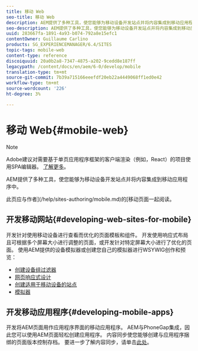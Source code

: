 ```yaml
---
title: 移动 Web
seo-title: 移动 Web
description: AEM提供了多种工具，使您能够为移动设备开发站点并将内容集成到移动应用程序中
seo-description: AEM提供了多种工具，使您能够为移动设备开发站点并将内容集成到移动应用程序中
uuid: 283667fa-1891-4a93-b074-792a8e15efc1
contentOwner: Guillaume Carlino
products: SG_EXPERIENCEMANAGER/6.4/SITES
topic-tags: mobile-web
content-type: reference
discoiquuid: 20a0b2a8-7347-4875-a202-9cedd8e187ff
legacypath: /content/docs/en/aem/6-0/develop/mobile
translation-type: tm+mt
source-git-commit: 7b39a715166eeefdf20eb22a4449068ff1ed0e42
workflow-type: tm+mt
source-wordcount: '226'
ht-degree: 3%

---
```



# 移动 Web{#mobile-web}

>[!NOTE]
>
>Adobe建议对需要基于单页应用程序框架的客户端渲染（例如，React）的项目使用SPA编辑器。 [了解更多](/help/sites-developing/spa-overview.md)。

AEM提供了多种工具，使您能够为移动设备开发站点并将内容集成到移动应用程序中。

此页应与作者](/help/sites-authoring/mobile.md)的[移动页面一起阅读。

## 开发移动网站{#developing-web-sites-for-mobile}

开发针对使用移动设备进行查看而优化的页面模板和组件。 开发使用响应式布局且可根据多个屏幕大小进行调整的页面，或开发针对特定屏幕大小进行了优化的页面。 使用AEM提供的设备模拟器或创建您自己的模拟器进行WSYWIG创作和预览：

* [创建设备组过滤器](/help/sites-developing/groupfilters.md)
* [网页响应式设计](/help/sites-developing/responsive.md)
* [创建适用于移动设备的站点](/help/sites-developing/mobile.md)
* [模拟器](/help/sites-developing/emulators.md)

## 开发移动应用程序{#developing-mobile-apps}

开发将AEM页面用作应用程序界面的移动应用程序。 AEM与PhoneGap集成，因此您可以使用AEM页面轻松创建应用程序。 内容同步使您能够创建与应用程序捆绑的页面版本控制存档。 要进一步了解内容同步，请单击[此处](/help/mobile/phonegap-contentsync.md)。
